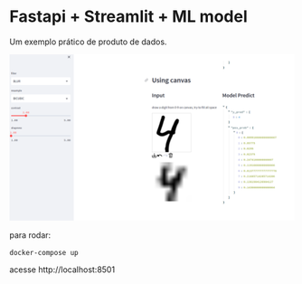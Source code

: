 # Fastapi + Streamlit + ML model

Um exemplo prático de produto de dados. 

![](app.png)

para rodar:

```
docker-compose up
```

acesse http://localhost:8501